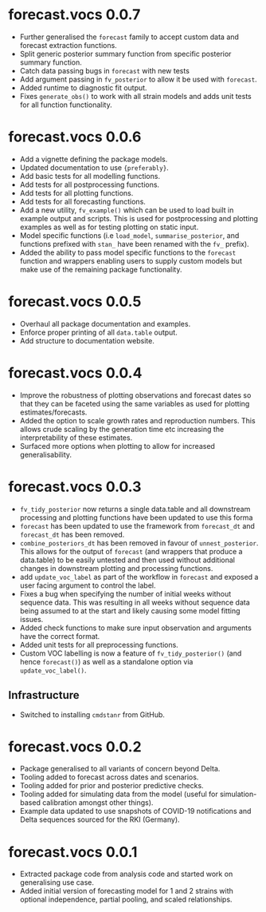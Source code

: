# forecast.vocs 0.0.7

* Further generalised the `forecast` family to accept custom data and forecast extraction functions.
* Split generic posterior summary function from specific posterior summary function.
* Catch data passing bugs in `forecast`  with new tests
* Add argument passing in  `fv_posterior` to allow it be used with `forecast`.
* Added runtime to diagnostic fit output.
* Fixes `generate_obs()` to work with all strain models and adds unit tests for all function functionality.

# forecast.vocs 0.0.6

* Add a vignette defining the package models.
* Updated documentation to use `{preferably}`.
* Add basic tests for all modelling functions.
* Add tests for all postprocessing functions.
* Add tests for all plotting functions.
* Add tests for all forecasting functions.
* Add a new utility, `fv_example()` which can be used to load built in example output and scripts. This is used for postprocessing and plotting examples as well as for testing plotting on static input.
* Model specific functions (i.e `load_model`, `summarise_posterior`, and functions prefixed with `stan_` have been renamed with the `fv_` prefix).
* Added the ability to pass model specific functions to the `forecast` function and wrappers enabling users to supply custom models but make use of the remaining package functionality.

# forecast.vocs 0.0.5

* Overhaul all package documentation and examples.
* Enforce proper printing of all `data.table` output.
* Add structure to documentation website.

# forecast.vocs 0.0.4

* Improve the robustness of plotting observations and forecast dates so that they can be faceted using the same variables as used for plotting estimates/forecasts.
* Added the option to scale growth rates and reproduction numbers. This allows crude scaling by the generation time etc increasing the interpretability of these estimates.
* Surfaced more options when plotting to allow for increased generalisability.

# forecast.vocs 0.0.3

* `fv_tidy_posterior` now returns a single data.table and all downstream processing and plotting functions have been updated to use this forma
* `forecast` has been updated to use the framework from `forecast_dt` and `forecast_dt` has been removed.
* `combine_posteriors_dt` has been removed in favour of `unnest_posterior`. This allows for the output of `forecast` (and wrappers that produce a data.table) to be easily untested and then used without additional changes in downstream plotting and processing functions.
* add `update_voc_label` as part of the workflow in `forecast` and exposed a user facing argument to control the label.
* Fixes a bug when specifying the number of initial weeks without sequence data. This was resulting in all weeks without sequence data being assumed to at the start and likely causing some model fitting issues.
* Added check functions to make sure input observation and arguments have the correct format.
* Added unit tests for  all preprocessing functions.
* Custom VOC labelling is now a feature of `fv_tidy_posterior()` (and hence `forecast()`) as well as a standalone option via `update_voc_label()`.

## Infrastructure

* Switched to installing `cmdstanr` from GitHub.

# forecast.vocs 0.0.2

* Package generalised to all variants of concern beyond Delta.
* Tooling added to forecast across dates and  scenarios.
* Tooling added for prior and posterior predictive checks.
* Tooling added for simulating data from the model (useful for simulation-based calibration amongst other things).
* Example data updated to use snapshots of COVID-19 notifications and Delta sequences sourced for  the RKI (Germany).

# forecast.vocs 0.0.1

* Extracted package code from analysis code and started work on generalising use case.
* Added initial version of forecasting model for  1 and 2 strains with optional independence, partial pooling, and scaled relationships.
